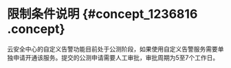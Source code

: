 # 限制条件说明 {#concept_1236816 .concept}

云安全中心的自定义告警功能目前处于公测阶段，如果使用自定义告警服务需要单独申请开通该服务。提交的公测申请需要人工审批，审批周期为5至7个工作日。

